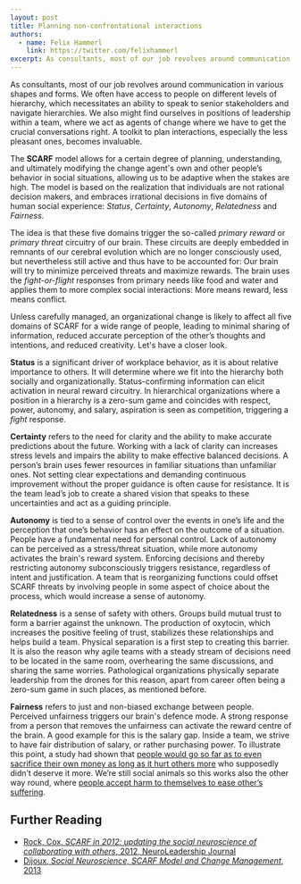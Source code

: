 ```yaml
---
layout: post
title: Planning non-confrontational interactions
authors:
  - name: Felix Hammerl
    link: https://twitter.com/felixhammerl
excerpt: As consultants, most of our job revolves around communication in various shapes and forms. The SCARF model allows us to be adaptive when the stakes are high
---
```


As consultants, most of our job revolves around communication in various shapes and forms. We often have access to people on  different levels of hierarchy, which necessitates an ability to speak to senior stakeholders and navigate hierarchies. We also might find ourselves in positions of leadership within a team, where we act as agents of change where we have to get the crucial conversations right. A toolkit to plan interactions, especially the less pleasant ones, becomes invaluable.

The **SCARF** model allows for a certain degree of planning, understanding, and ultimately modifying the change agent's own and other people’s behavior in social situations, allowing us to be adaptive when the stakes are high. The model is based on the realization that individuals are not rational decision makers, and embraces irrational decisions in five domains of human social experience: *Status*, *Certainty*, *Autonomy*, *Relatedness* and *Fairness*.

The idea is that these five domains trigger the so-called *primary reward* or *primary threat* circuitry of our brain. These circuits are deeply embedded in remnants of our cerebral evolution which are no longer consciously used, but nevertheless still active and thus have to be accounted for: Our brain will try to minimize perceived threats and maximize rewards. The brain uses the *fight-or-flight* responses from primary needs like food and water and applies them to more complex social interactions: More means reward, less means conflict. 

Unless carefully managed, an organizational change is likely to affect all five domains of SCARF for a wide range of people, leading to minimal sharing of information, reduced accurate perception of the other’s thoughts and intentions, and reduced creativity. Let's have  a closer look.

**Status** is a significant driver of workplace behavior, as it is about relative importance to others. It will determine where we fit into the hierarchy both socially and organizationally. Status-confirming information can elicit activation in neural reward circuitry. In hierarchical organizations where a position in a hierarchy is a zero-sum game and coincides with respect, power, autonomy, and salary, aspiration is seen as competition, triggering a *fight* response.

**Certainty** refers to the need for clarity and the ability to make accurate predictions about the future. Working with a lack of clarity can increases stress levels and impairs the ability to make effective balanced decisions. A person’s brain uses fewer resources in familiar situations than unfamiliar ones. Not setting clear expectations and demanding continuous improvement without the proper guidance is often cause for resistance. It is the team lead’s job to create a shared vision that speaks to these uncertainties and act as a guiding principle.

**Autonomy** is tied to a sense of control over the events in one’s life and the perception that one’s behavior has an effect on the outcome of a situation. People have a fundamental need for personal control. Lack of autonomy can be perceived as a stress/threat situation, while more autonomy activates the brain's reward system. Enforcing decisions and thereby restricting autonomy subconsciously triggers resistance, regardless of intent and justification. A team that is reorganizing functions could offset SCARF threats by involving people in some aspect of choice about the process, which would increase a sense of autonomy.

**Relatedness** is a sense of safety with others. Groups build mutual trust to form a barrier against the unknown. The production of oxytocin, which increases the positive feeling of trust, stabilizes these relationships and helps build a team. Physical separation is a first step to creating this barrier. It is also the reason why agile teams with a steady stream of decisions need to be located in the same room, overhearing the same discussions, and sharing the same worries. Pathological organizations physically separate leadership from the drones for this reason, apart from career often being a zero-sum game in such places, as mentioned before.

**Fairness** refers to just and non-biased exchange between people. Perceived unfairness triggers our brain's defence mode. A strong response from a person that removes the unfairness can activate the reward centre of the brain. A good example for this is the salary gap. Inside a team, we strive to have fair distribution of salary, or rather purchasing power. To illustrate this point, a study had shown that [people would go so far as to even sacrifice their own money as long as it hurt others more](http://www.jstor.org/stable/20076295) who supposedly didn’t deserve it more. We’re still social animals so this works also the other way round, where [people accept harm to themselves to ease other’s suffering](http://www.pnas.org/content/early/2014/11/12/1408988111).

## Further Reading

* [Rock, Cox, *SCARF in 2012: updating the social neuroscience of collaborating with others*, 2012, NeuroLeadership Journal](https://www.ahri.com.au/__data/assets/pdf_file/0015/16143/SCARF-in-2012.pdf)
* [Dijoux, *Social Neuroscience, SCARF Model and Change Management*, 2013](https://thehypertextual.com/2013/04/23/social-neuroscience-scarf-model-and-change-management/)

